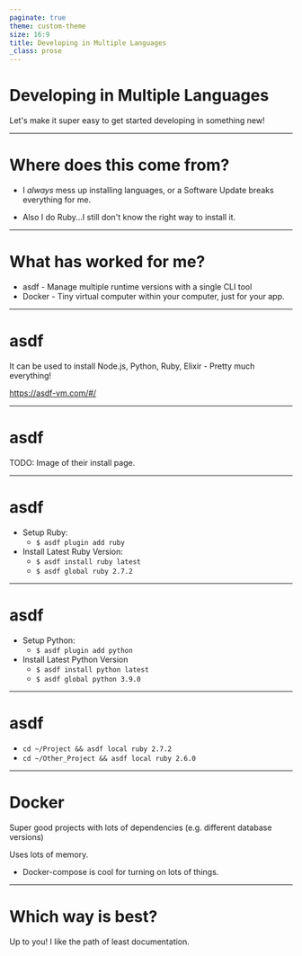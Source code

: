 ```yaml
---
paginate: true
theme: custom-theme
size: 16:9
title: Developing in Multiple Languages
_class: prose
---
```

<!-- _class: lead -->
<!--
Hi! I'm Mike!!

I'm going to talk about making it easier to jump between languages.
-->

# Developing in Multiple Languages

Let's make it super easy to get started developing in something new!

---
<!-- _class: lead -->
<!--
I think it's really useful to know lots of different languages.

Though installing is kind of a nightmare? Has everyone had the kind experience?

(Everyone nods their head - Maybe let people chime in)

I do Ruby, I really dislike that it's problematic to install.
-->

# Where does this come from?

- I _always_ mess up installing languages, or a Software Update breaks everything for me.

- Also I do Ruby...I still don't know the right way to install it.

---
<!--
I started using both these tools daily over the last few months,

and they're so fantastic!

asdf - I'm going to cover this first, it's used for installing stuff
docker - It really is a tiny computer which ships with everything you need for your app to run.
-->


# What has worked for me?

- asdf - Manage multiple runtime versions with a single CLI tool
- Docker - Tiny virtual computer within your computer, just for your app.

---
<!--
It has the worst name! But it's super.

You can install pretty much anything! And you can switch the version number you have

But the main thing is, it's only a few lines to get started with something new & the upgrade process is the same.
-->

# asdf

It can be used to install Node.js, Python, Ruby, Elixir - Pretty much everything!

https://asdf-vm.com/#/

---
<!--
It has an install page to setup their toolage as per your environment.
-->

# asdf

TODO: Image of their install page.

---
<!--
To install ruby, all you'll need to do is these commands.
-->

# asdf

- Setup Ruby:
  - `$ asdf plugin add ruby`
- Install Latest Ruby Version:
  - `$ asdf install ruby latest`
  - `$ asdf global ruby 2.7.2`

---
<!--
To install python, it's super similar

I think that's really powerful.
-->

# asdf

- Setup Python:
  - `$ asdf plugin add python`
- Install Latest Python Version
  - `$ asdf install python latest`
  - `$ asdf global python 3.9.0`

---

<!--
But what's really cool is you can set the version number based on the folder.

It'll create a `.tool-versions` file for each folders, everything under it will be
set to what you set here.

So I really like that! It's super powerful.
-->

# asdf

- `cd ~/Project && asdf local ruby 2.7.2`
- `cd ~/Other_Project && asdf local ruby 2.6.0`

---

<!--
However, what happens when you've got a lot more going on within your app?
-->

# Docker

Super good projects with lots of dependencies (e.g. different database versions)

Uses lots of memory.

- Docker-compose is cool for turning on lots of things.

---

# Which way is best?

Up to you! I like the path of least documentation.
